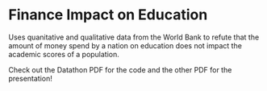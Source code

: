 # Finance Impact on Education
Uses quanitative and qualitative data from the World Bank to refute that the amount of money spend by a nation on education does not impact the academic scores of a population.

Check out the Datathon PDF for the code and the other PDF for the presentation!
